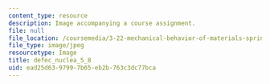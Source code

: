 ```yaml
---
content_type: resource
description: Image accompanying a course assignment.
file: null
file_location: /coursemedia/3-22-mechanical-behavior-of-materials-spring-2008/ead25d6397997b65eb2b763c3dc77bca_defec_nuclea_5_8.jpg
file_type: image/jpeg
resourcetype: Image
title: defec_nuclea_5_8
uid: ead25d63-9799-7b65-eb2b-763c3dc77bca
---
```

